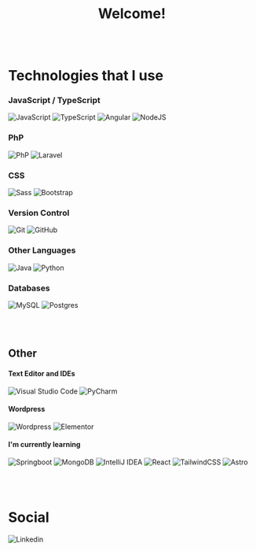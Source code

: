 <h1 align="center" >Welcome!</h1>
<br><br>

# Technologies that I use
### JavaScript / TypeScript
![JavaScript](https://img.shields.io/badge/Javascript-%23f6ff00?style=for-the-badge&logo=javascript&logoColor=black)
![TypeScript](https://img.shields.io/badge/Typescript-%232F74C0?style=for-the-badge&logo=typescript&logoColor=white)
![Angular](https://img.shields.io/badge/Angular-bd3535?style=for-the-badge&logo=angular&logoColor=white)
![NodeJS](https://img.shields.io/badge/node.js-6DA55F?style=for-the-badge&logo=node.js&logoColor=white)

### PhP
![PhP](https://img.shields.io/badge/Php-075391?style=for-the-badge&logo=php&logoColor=white)
![Laravel](https://img.shields.io/badge/laravel-orange?style=for-the-badge&logo=laravel&logoColor=black)

### CSS
![Sass](https://img.shields.io/badge/Sass-e85172?style=for-the-badge&logo=sass&logoColor=white)
![Bootstrap](https://img.shields.io/badge/bootstrap-%23563D7C.svg?style=for-the-badge&logo=bootstrap&logoColor=white)

### Version Control
![Git](https://img.shields.io/badge/git-%23F05033.svg?style=for-the-badge&logo=git&logoColor=white)
![GitHub](https://img.shields.io/badge/github-%23121011.svg?style=for-the-badge&logo=github&logoColor=white)


### Other Languages
![Java](https://img.shields.io/badge/Java-%23DA4838?style=for-the-badge&logo=openjdk&logoColor=white)
![Python](https://img.shields.io/badge/python-ffdf29?style=for-the-badge&logo=python)


### Databases 
![MySQL](https://img.shields.io/badge/mysql-%2300f.svg?style=for-the-badge&logo=mysql&logoColor=white)
![Postgres](https://img.shields.io/badge/postgres-%23316192.svg?style=for-the-badge&logo=postgresql&logoColor=white)

<br><br>
## Other

#### Text Editor and IDEs 
![Visual Studio Code](https://img.shields.io/badge/Visual%20Studio%20Code-0078d7.svg?style=for-the-badge&logo=visual-studio-code&logoColor=white)
![PyCharm](https://img.shields.io/badge/pycharm-143?style=for-the-badge&logo=pycharm&logoColor=black&color=black&labelColor=green)


#### Wordpress
![Wordpress](https://img.shields.io/badge/Wordpress-%23207196?style=for-the-badge&logo=wordpress&logoColor=white)
![Elementor](https://img.shields.io/badge/Elementor-%23AB003A?style=for-the-badge&logo=elementor&logoColor=white)


#### I'm currently learning
![Springboot](https://img.shields.io/badge/Springboot-brightgreen?style=for-the-badge&logo=springboot&logoColor=white)
![MongoDB](https://img.shields.io/badge/MongoDB-%234ea94b.svg?style=for-the-badge&logo=mongodb&logoColor=white)
![IntelliJ IDEA](https://img.shields.io/badge/IntelliJIDEA-000000.svg?style=for-the-badge&logo=intellij-idea&logoColor=white)
![React](https://img.shields.io/badge/react-%2320232a.svg?style=for-the-badge&logo=react&logoColor=%2361DAFB)
![TailwindCSS](https://img.shields.io/badge/tailwindcss-%2338B2AC.svg?style=for-the-badge&logo=tailwind-css&logoColor=white)
![Astro](https://img.shields.io/badge/Astro-00084d?style=for-the-badge&logo=astro&logoColor=white)

<br><br>
# Social
![Linkedin](https://img.shields.io/badge/linkedin-Ismael-%23087EBB?style=for-the-badge&logo=linkedin&logoColor=white&link=https://www.linkedin.com/in/ismmargars)


